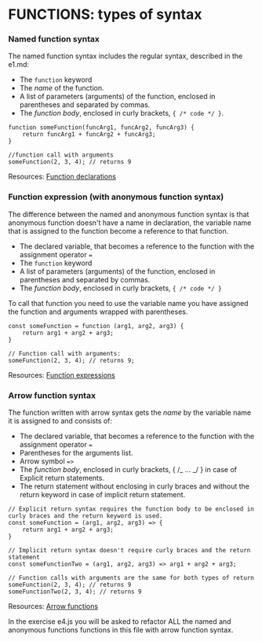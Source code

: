 # FUNCTIONS: types of syntax

### Named function syntax

The named function syntax includes the regular syntax, described in the e1.md:

- The `function` keyword
- The _name_ of the function.
- A list of parameters (arguments) of the function, enclosed in parentheses and separated by commas.
- The _function body_, enclosed in curly brackets, `{ /* code */ }`.

```JS
function someFunction(funcArg1, funcArg2, funcArg3) {
    return funcArg1 + funcArg2 + funcArg3;
}

//function call with arguments
someFunction(2, 3, 4); // returns 9
```

Resources:
[Function declarations](https://developer.mozilla.org/en-US/docs/Web/JavaScript/Guide/Functions#function_declarations)

### Function expression (with anonymous function syntax)

The difference between the named and anonymous function syntax is that anonymous function doesn't have a name in
declaration, the variable name that is assigned to the function become a reference to that function.

- The declared variable, that becomes a reference to the function with the assignment operator `=`
- The `function` keyword
- A list of parameters (arguments) of the function, enclosed in parentheses and separated by commas.
- The _function body_, enclosed in curly brackets, `{ /* code */ }`

To call that function you need to use the variable name you have assigned the function and arguments wrapped with parentheses.

```JS
const someFunction = function (arg1, arg2, arg3) {
    return arg1 + arg2 + arg3;
}

// Function call with arguments:
someFunction(2, 3, 4); // returns 9;
```

Resources:
[Function expressions](https://developer.mozilla.org/en-US/docs/Web/JavaScript/Guide/Functions#function_expressions)

### Arrow function syntax

The function written with arrow syntax gets the _name_ by the variable name it is assigned to and consists of:

- The declared variable, that becomes a reference to the function with the assignment operator `=`
- Parentheses for the arguments list.
- Arrow symbol `=>`
- The _function body_, enclosed in curly brackets, { /_ … _/ } in case of Explicit return statements.
- The return statement without enclosing in curly braces and without the return keyword in case of implicit return statement.

```JS
// Explicit return syntax requires the function body to be enclosed in curly braces and the return keyword is used.
const someFunction = (arg1, arg2, arg3) => {
    return arg1 + arg2 + arg3;
}

// Implicit return syntax doesn't require curly braces and the return statement
const someFunctionTwo = (arg1, arg2, arg3) => arg1 + arg2 + arg3;

// Function calls with arguments are the same for both types of return
someFunction(2, 3, 4); // returns 9
someFunctionTwo(2, 3, 4); // returns 9
```

Resources:
[Arrow functions](https://developer.mozilla.org/en-US/docs/Web/JavaScript/Guide/Functions#arrow_functions)

In the exercise e4.js you will be asked to refactor ALL the named and anonymous functions functions in this file
with arrow function syntax.
